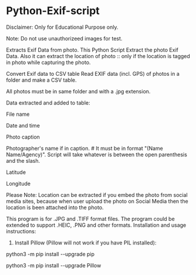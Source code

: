 # Python-Exif-script
Disclaimer: Only for Educational Purpose only.

Note: Do not use unauthorizeed images for test.

Extracts Exif Data from photo. 
This Python Script Extract the photo Exif Data. Also it can extract the location of photo :: 
only if the location is tagged in photo while capturing the photo.

Convert Exif data to CSV table
Read EXIF data (incl. GPS) of photos in a folder and make a CSV table.

All photos must be in same folder and with a .jpg extension.

Data extracted and added to table:

File name

Date and time

Photo caption

Photographer's name if in caption. # It must be in format "(Name Name/Agency)". Script will take whatever is between the open parenthesis and the slash.

Latitude

Longitude

Please Note:
Location can be extracted if you embed the photo from social media sites, 
because when user upload the photo on Social Media then the location is been attached into the photo.

This program is for .JPG and .TIFF format files. The program could be extended to support .HEIC, .PNG and other formats.
Installation and usage instructions:
1. Install Pillow (Pillow will not work if you have PIL installed):

python3 -m pip install --upgrade pip

python3 -m pip install --upgrade Pillow




